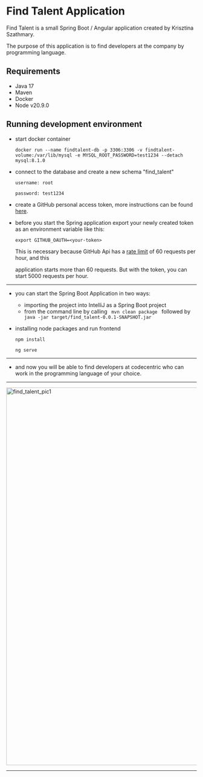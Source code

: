 # Find Talent Application



Find Talent is a small Spring Boot / Angular application created by Krisztina Szathmary.

The purpose of this application is to find developers at the company by programming language.


## Requirements

- Java 17
- Maven
- Docker
- Node v20.9.0


## Running development environment
- start docker container
   ```
   docker run --name findtalent-db -p 3306:3306 -v findtalent-volume:/var/lib/mysql -e MYSQL_ROOT_PASSWORD=test1234 --detach mysql:8.1.0
   ```
- connect to the database and create a new schema "find_talent"
  
  ```
  username: root

  password: test1234
  ```

- create a GitHub personal access token, more instructions can be found [here](https://docs.github.com/en/authentication/keeping-your-account-and-data-secure/managing-your-personal-access-tokens#creating-a-personal-access-token-classic).

- before you start the Spring application export your newly created token as an environment variable like this:

  ```
  export GITHUB_OAUTH=<your-token>
  ``` 

  This is necessary because GitHub Api has a [rate limit](https://docs.github.com/en/rest/using-the-rest-api/rate-limits-for-the-rest-api?apiVersion=2022-11-28#primary-rate-limit-for-unauthenticated-users) of 60 requests per hour, and this 

  application starts more than 60 requests. But with the token, you can start 5000 requests per hour.



----------------------------------------------------------------------------------------------------------------------------

- you can start the Spring Boot Application in two ways:
     - importing the project into IntelliJ as a Spring Boot project
     - from the command line by calling `  mvn clean package  ` followed by `  java -jar target/find_talent-0.0.1-SNAPSHOT.jar  `

- installing node packages and run frontend

    ```
    npm install
    
    ng serve
     ```


----------------------------------------------------------------------------------------------------------------------------



- and now you will be able to find developers at codecentric who can work in the programming language of your choice.



----------------------------------------------------------------------------------------------------------------------------



<img width="1000" alt="find_talent_pic1" src="https://github.com/SzathmaryKriszti/find_talent/assets/131468067/ca7afd6a-e4b0-43d9-85a9-6394699cbf7d"> 



----------------------------------------------------------------------------------------------------------------------------






